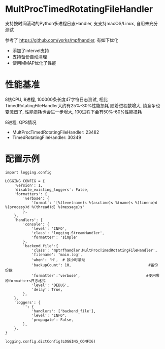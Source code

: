 # MultProcTimedRotatingFileHandler
支持按时间滚动的Python多进程日志Handler, 支支持macOS/Linux, 自用未充分测试

参考了 https://github.com/yorks/mpfhandler, 有如下优化
- 添加了intervel支持
- 支持备份自动清理
- 使用MMAP优化了性能

# 性能基准
8核CPU, 8进程, 100000条长度47字符日志测试, 相比TimedRotatingFileHandler大约有25%-30%性能损耗
随着进程数增大, 锁竞争也变激烈了, 性能损耗也会进一步增大, 100进程下会有50%-60%性能损耗

8进程, QPS情况
- MultProcTimedRotatingFileHandler: 23482
- TimedRotatingFileHandler: 30349


# 配置示例
```
import logging.config

LOGGING_CONFIG = {
    'version': 1,
    'disable_existing_loggers': False,
    'formatters': {
        'verbose': {
            'format': '[%(levelname)s %(asctime)s %(name)s %(lineno)d %(process)d %(thread)d] %(message)s'
        },
    },
    'handlers': {
        'console': {
            'level': 'INFO',
            'class': 'logging.StreamHandler',
            'formatter': 'simple'
        },
        'backend_file':{
            'class': 'mptrfhandler.MultProcTimedRotatingFileHandler',
            'filename': 'main.log',
            'when': 'H',  # 按小时滚动
            'backupCount': 10,                                   #备份份数
            'formatter':'verbose',                              #使用哪种formatters日志格式
            'level': 'DEBUG',
            'delay': True,
        },
    },
    'loggers': {
        '': {
            'handlers': ['backend_file'],
            'level': "INFO",
            'propagate': False,
        },
    },
}

logging.config.dictConfig(LOGGING_CONFIG)
```
